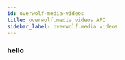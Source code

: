 ```yaml
---
id: overwolf-media-videos
title: overwolf.media.videos API
sidebar_label: overwolf.media.videos
---
```


### hello